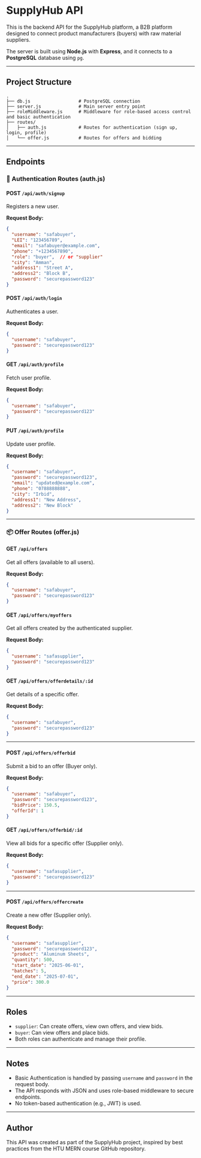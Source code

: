 # SupplyHub API

This is the backend API for the SupplyHub platform, a B2B platform designed to connect product manufacturers (buyers) with raw material suppliers.

The server is built using **Node.js** with **Express**, and it connects to a **PostgreSQL** database using `pg`.

---

## Project Structure

```
.
├── db.js                  # PostgreSQL connection
├── server.js              # Main server entry point
├── roleMiddleware.js      # Middleware for role-based access control and basic authentication
├── routes/
│   ├── auth.js            # Routes for authentication (sign up, login, profile)
│   └── offer.js           # Routes for offers and bidding
```

---

## Endpoints

### 🔐 Authentication Routes (auth.js)

#### POST `/api/auth/signup`
Registers a new user.

**Request Body:**
```json
{
  "username": "safabuyer",
  "LEI": "123456789",
  "email": "safabuyer@example.com",
  "phone": "+1234567890",
  "role": "buyer",  // or "supplier"
  "city": "Amman",
  "address1": "Street A",
  "address2": "Block B",
  "password": "securepassword123"
}
```

#### POST `/api/auth/login`
Authenticates a user.

**Request Body:**
```json
{
  "username": "safabuyer",
  "password": "securepassword123"
}
```

#### GET `/api/auth/profile`
Fetch user profile.

**Request Body:**
```json
{
  "username": "safabuyer",
  "password": "securepassword123"
}
```

#### PUT `/api/auth/profile`
Update user profile.

**Request Body:**
```json
{
  "username": "safabuyer",
  "password": "securepassword123",
  "email": "updated@example.com",
  "phone": "0788888888",
  "city": "Irbid",
  "address1": "New Address",
  "address2": "New Block"
}
```

---

### 📦 Offer Routes (offer.js)

#### GET `/api/offers`
Get all offers (available to all users).

**Request Body:**
```json
{
  "username": "safabuyer",
  "password": "securepassword123"
}
```

#### GET `/api/offers/myoffers`
Get all offers created by the authenticated supplier.

**Request Body:**
```json
{
  "username": "safasupplier",
  "password": "securepassword123"
}
```

#### GET `/api/offers/offerdetails/:id`
Get details of a specific offer.

**Request Body:**
```json
{
  "username": "safabuyer",
  "password": "securepassword123"
}
```

---

#### POST `/api/offers/offerbid`
Submit a bid to an offer (Buyer only).

**Request Body:**
```json
{
  "username": "safabuyer",
  "password": "securepassword123",
  "bidPrice": 150.5,
  "offerId": 1
}
```

#### GET `/api/offers/offerbid/:id`
View all bids for a specific offer (Supplier only).

**Request Body:**
```json
{
  "username": "safasupplier",
  "password": "securepassword123"
}
```

---

#### POST `/api/offers/offercreate`
Create a new offer (Supplier only).

**Request Body:**
```json
{
  "username": "safasupplier",
  "password": "securepassword123",
  "product": "Aluminum Sheets",
  "quantity": 500,
  "start_date": "2025-06-01",
  "batches": 5,
  "end_date": "2025-07-01",
  "price": 300.0
}
```

---

## Roles

- `supplier`: Can create offers, view own offers, and view bids.
- `buyer`: Can view offers and place bids.
- Both roles can authenticate and manage their profile.

---

## Notes

- Basic Authentication is handled by passing `username` and `password` in the request body.
- The API responds with JSON and uses role-based middleware to secure endpoints.
- No token-based authentication (e.g., JWT) is used.

---

## Author

This API was created as part of the SupplyHub project, inspired by best practices from the HTU MERN course GitHub repository.